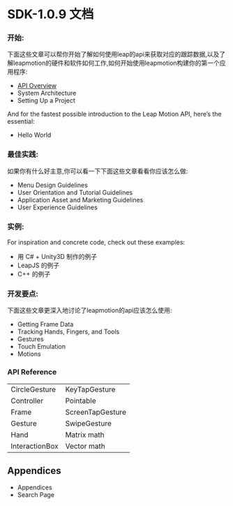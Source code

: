 # SDK-1.0.9 文档 

### 开始:

下面这些文章可以帮你开始了解如何使用leap的api来获取对应的跟踪数据,以及了解leapmotion的硬件和软件如何工作,如何开始使用leapmotion构建你的第一个应用程序:

+ [API Overview](../leap_document_API_Overview.md)
+ System Architecture
+ Setting Up a Project 

And for the fastest possible introduction to the Leap Motion API, here’s the essential:

+ Hello World

### 最佳实践:
如果你有什么好主意,你可以看一下下面这些文章看看你应该怎么做:

+ Menu Design Guidelines
+ User Orientation and Tutorial Guidelines
+ Application Asset and Marketing Guidelines
+ User Experience Guidelines

### 实例:
For inspiration and concrete code, check out these examples:

+ 用 C# + Unity3D 制作的例子
+ LeapJS 的例子
+ C++ 的例子

### 开发要点:

下面这些文章更深入地讨论了leapmotion的api应该怎么使用:

+ Getting Frame Data
+ Tracking Hands, Fingers, and Tools
+ Gestures
+ Touch Emulation
+ Motions





### API Reference

<table>
   <tr>
      <td>CircleGesture</td>
      <td>KeyTapGesture</td>
   </tr>
   <tr>
      <td>Controller</td>
      <td>Pointable</td>
   </tr>
   <tr>
      <td>Frame</td>
      <td>ScreenTapGesture</td>
   </tr>
   <tr>
      <td>Gesture</td>
      <td>SwipeGesture</td>
   </tr>
   <tr>
      <td>Hand</td>
      <td>Matrix math</td>
   </tr>
   <tr>
      <td>InteractionBox</td>
      <td>Vector math</td>
   </tr>
</table>
	
## Appendices

+ Appendices
+ Search Page